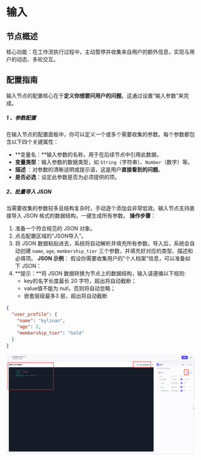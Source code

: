 # 输入

## 节点概述
核心功能：在工作流执行过程中，主动暂停并收集来自用户的额外信息，实现与用户的动态、多轮交互。



## 配置指南

输入节点的配置核心在于**定义你想要问用户的问题**。这通过设置“输入参数”来完成。
##### 1 、参数配置
在输入节点的配置面板中，你可以定义一个或多个需要收集的参数。每个参数都包含以下四个关键属性：

- **变量名：**输入参数的名称，用于在后续节点中引用此数据。
- **变量类型**：输入参数的数据类型，如 `String`（字符串）、`Number`（数字）等。
- **描述** ：对参数的清晰说明或提示语，这是用户**直接看到的问题**。
- **是否必选**：设定此参数是否为必须提供的项。



##### 2、批量导入 JSON

当需要收集的参数较多且结构复杂时，手动逐个添加会非常低效。输入节点支持直接导入 JSON 格式的数据结构，一键生成所有参数。
**操作步骤**：

1.  准备一个符合规范的 JSON 对象。
2.  点击配置区域的“JSON导入”。
3.  将 JSON 数据粘贴进去，系统将自动解析并填充所有参数。导入后，系统会自动创建 `name`, `age`, `membership_tier` 三个参数，并填充好对应的类型、描述和必填项。
    **JSON 示例**：
    假设你需要收集用户的“个人档案”信息，可以准备如下 JSON：
4.  **提示：**将 JSON 数据转换为节点上的数据结构，输入请遵循以下规则: 
    - key的名字长度最长 20 字符，超出将自动截断；
    - value值不能为 null，否则将自动忽略；
    - 嵌套层级最多3 层，超出将自动截断
```json
{
  "user_profile": {
    "name": "kylinan",
    "age": 2,
    "membership_tier": "Gold"
  }
}
```
![image-20250823132434277](assets/image-20250823132434277.png)